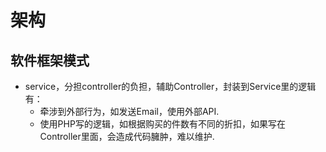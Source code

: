 # 架构

## 软件框架模式
- service，分担controller的负担，辅助Controller，封装到Service里的逻辑有：
    - 牵涉到外部行为，如发送Email，使用外部API.
    - 使用PHP写的逻辑，如根据购买的件数有不同的折扣，如果写在Controller里面，会造成代码臃肿，难以维护.
